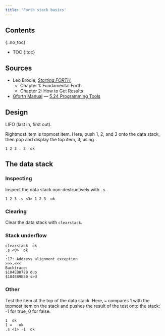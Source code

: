 ```yaml
---
title: 'Forth stack basics'
---
```


## Contents
{:.no_toc}

* TOC
{:toc}


## Sources

* Leo Brodie, *[Starting FORTH],* 
  * Chapter 1: Fundamental Forth
  * Chapter 2: How to Get Results
* [Gforth Manual] — [5.24 Programming Tools]

[Gforth Manual]: https://www.complang.tuwien.ac.at/forth/gforth/Docs-html/
[5.24 Programming Tools]: https://www.complang.tuwien.ac.at/forth/gforth/Docs-html/Programming-Tools.html#Programming-Tools
[Starting FORTH]: https://www.forth.com/starting-forth/

## Design

LIFO (last in, first out).

Rightmost item is topmost item. Here, push 1, 2, and 3 onto the data 
stack, then pop and display the top item, 3, using `.`

```forth
1 2 3 . 3  ok
```

## The data stack

### Inspecting

Inspect the data stack non-destructively with `.s`.

```forth
1 2 3 .s <3> 1 2 3  ok
```

### Clearing

Clear the data stack with `clearstack`.

### Stack underflow

```forth
clearstack  ok
.s <0>  ok
. 
:17: Address alignment exception
>>>.<<<
Backtrace:
$104EB8728 dup 
$104EB9E50 s>d
```

### Other

Test the item at the top of the data stack. Here, `=` compares 1 with the
topmost item on the stack and pushes the result of the test onto the 
stack: -1 for true, 0 for false.

```forth
1  ok
1 =   ok
.s <1> -1  ok
```
